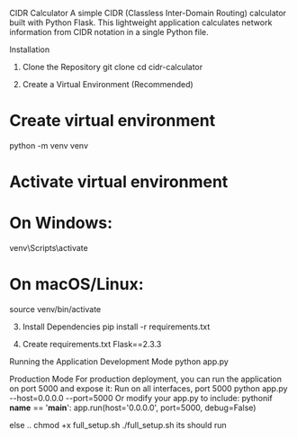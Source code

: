 CIDR Calculator
A simple CIDR (Classless Inter-Domain Routing) calculator built with Python Flask. This lightweight application calculates network information from CIDR notation in a single Python file.



Installation
1. Clone the Repository
git clone <your-repository-url>
cd cidr-calculator


2. Create a Virtual Environment (Recommended)
# Create virtual environment
python -m venv venv

# Activate virtual environment
# On Windows:
venv\Scripts\activate

# On macOS/Linux:
source venv/bin/activate

3. Install Dependencies
pip install -r requirements.txt

4. Create requirements.txt
Flask==2.3.3


Running the Application
Development Mode
python app.py


Production Mode
For production deployment, you can run the application on port 5000 and expose it:
Run on all interfaces, port 5000
python app.py --host=0.0.0.0 --port=5000
Or modify your app.py to include:
pythonif __name__ == '__main__':
    app.run(host='0.0.0.0', port=5000, debug=False)



else ..
chmod +x full_setup.sh
./full_setup.sh
its should run 
